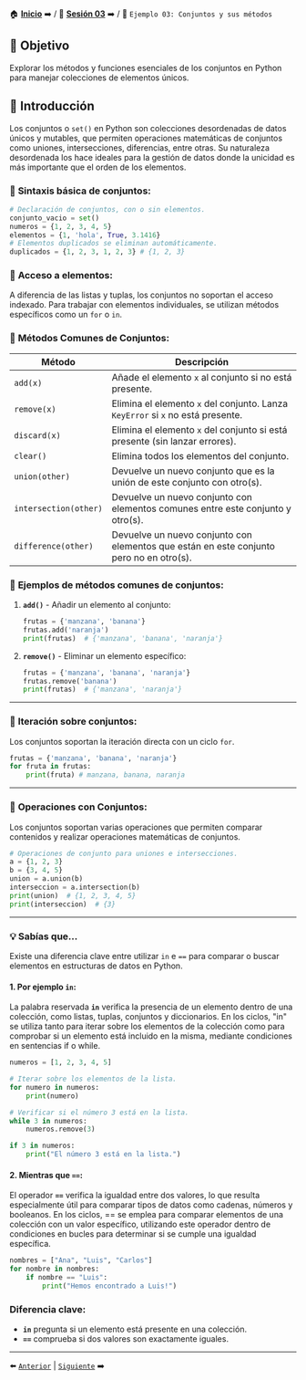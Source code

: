 🏠 [**Inicio**](../../Readme.md) ➡️ / 📖 [**Sesión 03**](../Readme.md) ➡️ / 📝 `Ejemplo 03: Conjuntos y sus métodos`

## 🎯 Objetivo

Explorar los métodos y funciones esenciales de los conjuntos en Python para manejar colecciones de elementos únicos.


## 🚀 Introducción

Los conjuntos o `set()` en Python son colecciones desordenadas de datos únicos y mutables, que permiten operaciones matemáticas de conjuntos como uniones, intersecciones, diferencias, entre otras. Su naturaleza desordenada los hace ideales para la gestión de datos donde la unicidad es más importante que el orden de los elementos.

### 🔦 **Sintaxis básica de conjuntos:**

```python
# Declaración de conjuntos, con o sin elementos.
conjunto_vacio = set()
numeros = {1, 2, 3, 4, 5}
elementos = {1, 'hola', True, 3.1416}
# Elementos duplicados se eliminan automáticamente.
duplicados = {1, 2, 3, 1, 2, 3} # {1, 2, 3}
```

### 🔦 **Acceso a elementos:**

A diferencia de las listas y tuplas, los conjuntos no soportan el acceso indexado. Para trabajar con elementos individuales, se utilizan métodos específicos como un `for` o `in`.


### 🧰 **Métodos Comunes de Conjuntos:**

| Método                | Descripción |
|-----------------------|-------------|
| `add(x)`              | Añade el elemento `x` al conjunto si no está presente. |
| `remove(x)`           | Elimina el elemento `x` del conjunto. Lanza `KeyError` si `x` no está presente. |
| `discard(x)`          | Elimina el elemento `x` del conjunto si está presente (sin lanzar errores). |
| `clear()`             | Elimina todos los elementos del conjunto. |
| `union(other)`        | Devuelve un nuevo conjunto que es la unión de este conjunto con otro(s). |
| `intersection(other)` | Devuelve un nuevo conjunto con elementos comunes entre este conjunto y otro(s). |
| `difference(other)`   | Devuelve un nuevo conjunto con elementos que están en este conjunto pero no en otro(s). |

### 🔦 **Ejemplos de métodos comunes de conjuntos:**

1. **`add()`** - Añadir un elemento al conjunto:
   ```python
   frutas = {'manzana', 'banana'}
   frutas.add('naranja')
   print(frutas)  # {'manzana', 'banana', 'naranja'}
   ```

2. **`remove()`** - Eliminar un elemento específico:
   ```python
   frutas = {'manzana', 'banana', 'naranja'}
   frutas.remove('banana')
   print(frutas)  # {'manzana', 'naranja'}
   ```

---

### 🔄 **Iteración sobre conjuntos:**

Los conjuntos soportan la iteración directa con un ciclo `for`.

```python
frutas = {'manzana', 'banana', 'naranja'}
for fruta in frutas:
    print(fruta) # manzana, banana, naranja
```

---

### 🔦 **Operaciones con Conjuntos:**

Los conjuntos soportan varias operaciones que permiten comparar contenidos y realizar operaciones matemáticas de conjuntos.

```python
# Operaciones de conjunto para uniones e intersecciones.
a = {1, 2, 3}
b = {3, 4, 5}
union = a.union(b)
interseccion = a.intersection(b)
print(union)  # {1, 2, 3, 4, 5}
print(interseccion)  # {3}
```
---

### 💡 **Sabías que...**

Existe una diferencia clave entre utilizar `in` e `==` para comparar o buscar elementos en estructuras de datos en Python.

#### 1. Por ejemplo  **`in`**:

La palabra reservada **`in`** verifica la presencia de un elemento dentro de una colección, como listas, tuplas, conjuntos y diccionarios. En los ciclos, "in" se utiliza tanto para iterar sobre los elementos de la colección como para comprobar si un elemento está incluido en la misma, mediante condiciones en sentencias if o while.

  ```python
  numeros = [1, 2, 3, 4, 5]

  # Iterar sobre los elementos de la lista.
  for numero in numeros:
      print(numero)

  # Verificar si el número 3 está en la lista.
  while 3 in numeros:
      numeros.remove(3)
  
  if 3 in numeros:
      print("El número 3 está en la lista.")
  ```

#### 2. Mientras que **`==`**:

El operador  **`==`** verifica la igualdad entre dos valores, lo que resulta especialmente útil para comparar tipos de datos como cadenas, números y booleanos. En los ciclos, == se emplea para comparar elementos de una colección con un valor específico, utilizando este operador dentro de condiciones en bucles para determinar si se cumple una igualdad específica.


  ```python
  nombres = ["Ana", "Luis", "Carlos"]
  for nombre in nombres:
      if nombre == "Luis":
          print("Hemos encontrado a Luis!")
  ```

### Diferencia clave:
- **`in`** pregunta si un elemento está presente en una colección.
- **`==`** comprueba si dos valores son exactamente iguales.

---


⬅️ [`Anterior`](../Readme.md) | [`Siguiente`](../Ejemplo-04/Readme.md) ➡️